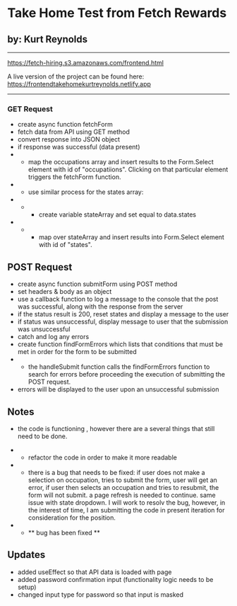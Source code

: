 # Take Home Test from Fetch Rewards

## by: Kurt Reynolds

---

https://fetch-hiring.s3.amazonaws.com/frontend.html

A live version of the project can be found here: https://frontendtakehomekurtreynolds.netlify.app

---

### GET Request

- create async function fetchForm
- fetch data from API using GET method
- convert response into JSON object
- if response was successful (data present)
- - map the occupations array and insert results to the Form.Select element with id of "occupatiions". Clicking on that particular element triggers the fetchForm function.
- - use similar process for the states array:
- - - create variable stateArray and set equal to data.states
- - - map over stateArray and insert results into Form.Select element with id of "states".

## POST Request

- create async function submitForm using POST method
- set headers & body as an object
- use a callback function to log a message to the console that the post was successful, along with the response from the server
- if the status result is 200, reset states and display a message to the user
- if status was unsuccessful, display message to user that the submission was unsuccessful
- catch and log any errors
- create function findFormErrors which lists that conditions that must be met in order for the form to be submitted
- - the handleSubmit function calls the findFormErrors function to search for errors before proceeding the execution of submitting the POST request.
- errors will be displayed to the user upon an unsuccessful submission

## Notes

- the code is functioning , however there are a several things that still need to be done.
- - refactor the code in order to make it more readable
- - there is a bug that needs to be fixed: if user does not make a selection on occupation, tries to submit the form, user will get an error, if user then selects an occupation and tries to resubmit, the form will not submit. a page refresh is needed to continue. same issue with state dropdown. I will work to resolv the bug, however, in the interest of time, I am submitting the code in present iteration for consideration for the position.

- - ** bug has been fixed **

## Updates

- added useEffect so that API data is loaded with page
- added password confirmation input (functionality logic needs to be setup)
- changed input type for password so that input is masked
